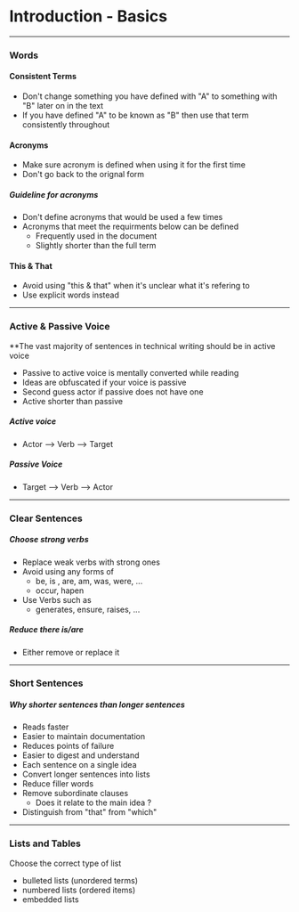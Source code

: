 # Introduction - Basics
---
### Words

#### Consistent Terms
- Don't change something you have defined with "A" to something with "B" later on in the text
- If you have defined "A" to be known as "B" then use that term consistently throughout

#### Acronyms
- Make sure acronym is defined when using it for the first time
- Don't go back to the orignal form 

##### Guideline for acronyms
- Don't define acronyms that would be used a few times
- Acronyms that meet the requirments below can be defined
	- Frequently used in the document
	- Slightly shorter than the full term

#### This & That
- Avoid using "this & that" when it's unclear what it's refering to
- Use explicit words instead

---
### Active & Passive Voice
**The vast majority of sentences in technical writing should be in active voice
- Passive to active voice is mentally converted while reading
- Ideas are obfuscated if your voice is passive
- Second guess actor if passive does not have one
- Active shorter than passive


##### Active voice
- Actor --> Verb --> Target

##### Passive Voice
- Target --> Verb --> Actor

---
### Clear Sentences

##### Choose strong verbs
- Replace weak verbs with strong ones
- Avoid using any forms of 
	- be, is , are, am, was, were, ...
	- occur, hapen
- Use Verbs such as
	- generates, ensure, raises, ...

##### Reduce there is/are
- Either remove or replace it

---
### Short Sentences

##### Why shorter sentences than longer sentences
- Reads faster
- Easier to maintain documentation
- Reduces points of failure
- Easier to digest and understand
- Each sentence on a single idea
- Convert longer sentences into lists
- Reduce filler words
- Remove subordinate clauses
	- Does it relate to the main idea ?
- Distinguish from "that" from "which"

---
### Lists and Tables

Choose the correct type of list
- bulleted lists (unordered terms)
- numbered lists (ordered items)
- embedded lists 


